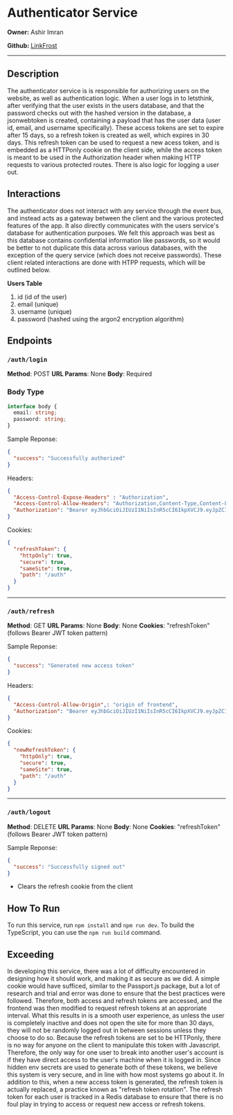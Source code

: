 # Authenticator Service

**Owner:** Ashir Imran

**Github:** [LinkFrost](https://github.com/LinkFrost)

---

## Description

The authenticator service is is responsible for authorizing users on the website, as well as authentication logic. When a user logs in to letsthink, after verifying that the user exists in the users database, and that the password checks out with the hashed version in the database, a jsonwebtoken is created, containing a payload that has the user data (user id, email, and username specifically). These access tokens are set to expire after 15 days, so a refresh token is created as well, which expires in 30 days. This refresh token can be used to request a new acess token, and is embedded as a HTTPonly cookie on the client side, while the access token is meant to be used in the Authorization header when making HTTP requests to various protected routes. There is also logic for logging a user out.

## Interactions

The authenticator does not interact with any service through the event bus, and instead acts as a gateway between the client and the various protected features of the app. It also directly communicates with the users service's database for authentication purposes. We felt this approach was best as this database contains confidential information like passwords, so it would be better to not duplicate this data across various databases, with the exception of the query service (which does not receive passwords). These client related interactions are done with HTPP requests, which will be outlined below.

**Users Table**

1. id (id of the user)
2. email (unique)
3. username (unique)
4. password (hashed using the argon2 encryption algorithm)

## Endpoints

### `/auth/login`

**Method**: POST
**URL Params**: None
**Body**: Required

### Body Type

```typescript
interface body {
  email: string;
  password: string;
}
```

Sample Reponse:

```JSON
{
  "success": "Successfully authorized"
}
```

Headers:

```JSON
{
  "Access-Control-Expose-Headers" : "Authorization",
  "Access-Control-Allow-Headers": "Authorization,Content-Type,Content-Length",
  "Authorization": "Bearer eyJhbGciOiJIUzI1NiIsInR5cCI6IkpXVCJ9.eyJpZCI6IjEyMzQ1Njc4OSIsInVzZXJuYW1lIjoidGVzdCIsImVtYWlsIjoidGVzdEBnbWFpbC5jb20ifQ.PnkFEL4NnavgRkxON5BQSdOTpGHyCPcpt9FbAZOgJpo"
}
```

Cookies:

```JSON
{
  "refreshToken": {
    "httpOnly": true,
    "secure": true,
    "sameSite": true,
    "path": "/auth"
  }
}
```

---

### `/auth/refresh`

**Method**: GET
**URL Params**: None
**Body**: None
**Cookies**: "refreshToken" (follows Bearer JWT token pattern)

Sample Reponse:

```JSON
{
  "success": "Generated new access token"
}
```

Headers:

```JSON
{
  "Access-Control-Allow-Origin",: "origin of frontend",
  "Authorization": "Bearer eyJhbGciOiJIUzI1NiIsInR5cCI6IkpXVCJ9.eyJpZCI6IjEyMzQ1Njc4OSIsInVzZXJuYW1lIjoidGVzdCIsImVtYWlsIjoidGVzdEBnbWFpbC5jb20ifQ.PnkFEL4NnavgRkxON5BQSdOTpGHyCPcpt9FbAZOgJpo"
}
```

Cookies:

```JSON
{
  "newRefreshToken": {
    "httpOnly": true,
    "secure": true,
    "sameSite": true,
    "path": "/auth"
  }
}
```

---

### `/auth/logout`

**Method**: DELETE
**URL Params**: None
**Body**: None
**Cookies**: "refreshToken" (follows Bearer JWT token pattern)

Sample Reponse:

```JSON
{
  "success": "Successfully signed out"
}
```

- Clears the refresh cookie from the client

## How To Run

To run this service, run `npm install` and `npm run dev`. To build the TypeScript, you can use the `npm run build` command.

## Exceeding

In developing this service, there was a lot of difficulty encountered in designing how it should work, and making it as secure as we did. A simple cookie would have sufficed, similar to the Passport.js package, but a lot of research and trial and error was done to ensure that the best practices were followed. Therefore, both access and refresh tokens are accessed, and the frontend was then modified to request refresh tokens at an approriate interval. What this results in is a smooth user experience, as unless the user is completely inactive and does not open the site for more than 30 days, they will not be randomly logged out in between sessions unless they choose to do so. Because the refresh tokens are set to be HTTPonly, there is no way for anyone on the client to manipulate this token with Javascript. Therefore, the only way for one user to break into another user's account is if they have direct access to the user's machine when it is logged in. Since hidden env secrets are used to generate both of these tokens, we believe this system is very secure, and in line with how most systems go about it. In addition to this, when a new access token is generated, the refresh token is actually replaced, a practice known as "refresh token rotation". The refresh token for each user is tracked in a Redis database to ensure that there is no foul play in trying to access or request new access or refresh tokens.
